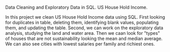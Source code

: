 Data Cleaning and Exploratory Data in SQL. US House Hold Income.

In this project we clean US House Hold Income data using SQL. First looking for duplicates in table, deleting them, identifying blank values, populating them, and updating the table. Second, we can work on the exploratory data analysis, studying the land and water area. Then we caan look for "types" of houses that are not sustainability looking the mean and median average. We can also see cities with lowest salaries per family and richiest ones.
